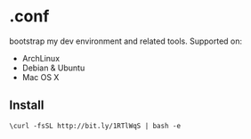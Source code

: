 # .conf

bootstrap my dev environment and related tools. Supported on:

* ArchLinux
* Debian & Ubuntu
* Mac OS X

## Install

`\curl -fsSL http://bit.ly/1RTlWqS | bash -e`
